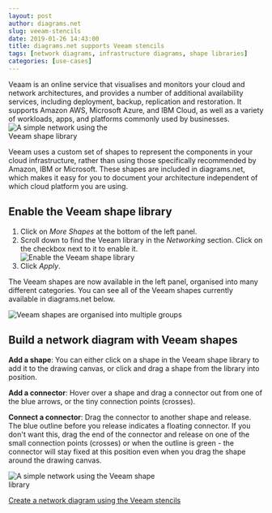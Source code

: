 ```yaml
---
layout: post
author: diagrams.net
slug: veeam-stencils
date: 2019-01-26 14:43:00
title: diagrams.net supports Veeam stencils
tags: [network diagrams, infrastructure diagrams, shape libraries]
categories: [use-cases]
---
```

Veaam is an online service that visualises and monitors your cloud and network architectures, and provides a number of additional availability services, including deployment, backup, replication and restoration. It supports Amazon AWS, Microsoft Azure, and IBM Cloud, as well as a variety of workloads, apps, and platforms commonly used by businesses.
<br /><img src="/assets/img/blog/veaam-network-diagram.png" style="width=100%;max-width:200px;height:auto;" alt="A simple network using the Veeam shape library" align="center">

Veeam uses a custom set of shapes to represent the components in your cloud infrastructure, rather than using those specifically recommended by Amazon, IBM or Microsoft. These shapes are included in diagrams.net, which makes it easy for you to document your architecture independent of which cloud platform you are using.

## Enable the Veeam shape library

1. Click on _More Shapes_ at the bottom of the left panel.
2. Scroll down to find the Veeam library in the _Networking_ section. Click on the checkbox next to it to enable it.
   <br /><img src="/assets/img/blog/veeam-shape-library-enable.png" style="width=100%;max-width:400px;height:auto;" alt="Enable the Veeam shape library">
3. Click _Apply_.

The Veeam shapes are now available in the left panel, organised into many different categories. You can see all of the Veeam shapes currently available in diagrams.net below.

<img src="/assets/img/blog/veeam-shape-library.png" style="max-width:100%;height:auto;" alt="Veeam shapes are organised into multiple groups">

## Build a network diagram with Veeam shapes

**Add a shape**: You can either click on a shape in the Veeam shape library to add it to the drawing canvas, or click and drag a shape from the library into position.

**Add a connector**: Hover over a shape and drag a connector out from one of the blue arrows, or the tiny connection points (crosses).

**Connect a connector**: Drag the connector to another shape and release. The blue outline before you release indicates a floating connector. If you don't want this, drag the end of the connector and release on one of the small connection points (crosses) or when the outline is green - the connector will stay fixed at this position even when you drag the shape around the drawing canvas.

<img src="/assets/img/blog/veaam-network-diagram.png" style="width=100%;max-width:300px;height:auto;" alt="A simple network using the Veeam shape library" align="center">

[Create a network diagram using the Veeam stencils](https://app.diagrams.net/?splash=0&libs=veeam)

